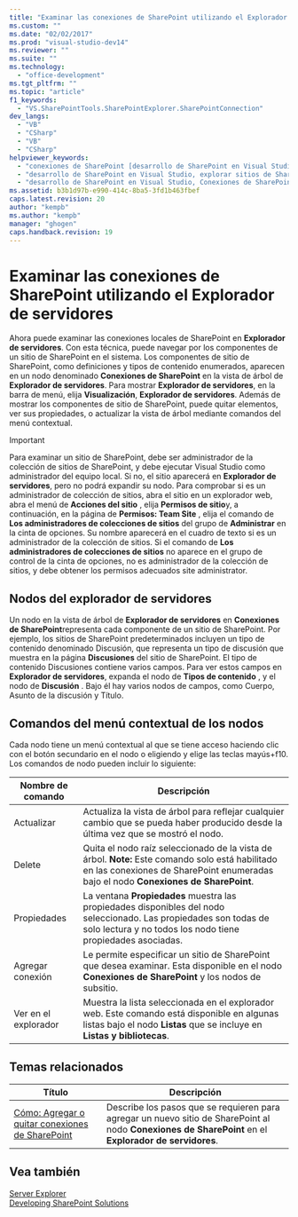 ```yaml
---
title: "Examinar las conexiones de SharePoint utilizando el Explorador de servidores | Microsoft Docs"
ms.custom: ""
ms.date: "02/02/2017"
ms.prod: "visual-studio-dev14"
ms.reviewer: ""
ms.suite: ""
ms.technology: 
  - "office-development"
ms.tgt_pltfrm: ""
ms.topic: "article"
f1_keywords: 
  - "VS.SharePointTools.SharePointExplorer.SharePointConnection"
dev_langs: 
  - "VB"
  - "CSharp"
  - "VB"
  - "CSharp"
helpviewer_keywords: 
  - "conexiones de SharePoint [desarrollo de SharePoint en Visual Studio]"
  - "desarrollo de SharePoint en Visual Studio, explorar sitios de SharePoint"
  - "desarrollo de SharePoint en Visual Studio, Conexiones de SharePoint"
ms.assetid: b3b1d97b-e990-414c-8ba5-3fd1b463fbef
caps.latest.revision: 20
author: "kempb"
ms.author: "kempb"
manager: "ghogen"
caps.handback.revision: 19
---
```

# Examinar las conexiones de SharePoint utilizando el Explorador de servidores
  Ahora puede examinar las conexiones locales de SharePoint en **Explorador de servidores**.  Con esta técnica, puede navegar por los componentes de un sitio de SharePoint en el sistema.  Los componentes de sitio de SharePoint, como definiciones y tipos de contenido enumerados, aparecen en un nodo denominado **Conexiones de SharePoint** en la vista de árbol de **Explorador de servidores**.  Para mostrar **Explorador de servidores**, en la barra de menú, elija **Visualización**, **Explorador de servidores**.  Además de mostrar los componentes de sitio de SharePoint, puede quitar elementos, ver sus propiedades, o actualizar la vista de árbol mediante comandos del menú contextual.  
  
> [!IMPORTANT]  
>  Para examinar un sitio de SharePoint, debe ser administrador de la colección de sitios de SharePoint, y debe ejecutar Visual Studio como administrador del equipo local.  Si no, el sitio aparecerá en **Explorador de servidores**, pero no podrá expandir su nodo.  Para comprobar si es un administrador de colección de sitios, abra el sitio en un explorador web, abra el menú de **Acciones del sitio** , elija **Permisos de sitio**y, a continuación, en la página de **Permisos: Team Site** , elija el comando de **Los administradores de colecciones de sitios** del grupo de **Administrar** en la cinta de opciones.  Su nombre aparecerá en el cuadro de texto si es un administrador de la colección de sitios.  Si el comando de **Los administradores de colecciones de sitios** no aparece en el grupo de control de la cinta de opciones, no es administrador de la colección de sitios, y debe obtener los permisos adecuados site administrator.  
  
## Nodos del explorador de servidores  
 Un nodo en la vista de árbol de **Explorador de servidores** en **Conexiones de SharePoint**representa cada componente de un sitio de SharePoint.  Por ejemplo, los sitios de SharePoint predeterminados incluyen un tipo de contenido denominado Discusión, que representa un tipo de discusión que muestra en la página **Discusiones** del sitio de SharePoint.  El tipo de contenido Discusiones contiene varios campos.  Para ver estos campos en **Explorador de servidores**, expanda el nodo de **Tipos de contenido** , y el nodo de **Discusión** .  Bajo él hay varios nodos de campos, como Cuerpo, Asunto de la discusión y Título.  
  
## Comandos del menú contextual de los nodos  
 Cada nodo tiene un menú contextual al que se tiene acceso haciendo clic con el botón secundario en el nodo o eligiendo y elige las teclas mayús\+f10.  Los comandos de nodo pueden incluir lo siguiente:  
  
|Nombre de comando|Descripción|  
|-----------------------|-----------------|  
|Actualizar|Actualiza la vista de árbol para reflejar cualquier cambio que se pueda haber producido desde la última vez que se mostró el nodo.|  
|Delete|Quita el nodo raíz seleccionado de la vista de árbol. **Note:**  Este comando solo está habilitado en las conexiones de SharePoint enumeradas bajo el nodo **Conexiones de SharePoint**.|  
|Propiedades|La ventana **Propiedades** muestra las propiedades disponibles del nodo seleccionado.  Las propiedades son todas de solo lectura y no todos los nodo tiene propiedades asociadas.|  
|Agregar conexión|Le permite especificar un sitio de SharePoint que desea examinar.  Esta disponible en el nodo **Conexiones de SharePoint** y los nodos de subsitio.|  
|Ver en el explorador|Muestra la lista seleccionada en el explorador web.  Este comando está disponible en algunas listas bajo el nodo **Listas** que se incluye en **Listas y bibliotecas**.|  
  
## Temas relacionados  
  
|Título|Descripción|  
|------------|-----------------|  
|[Cómo: Agregar o quitar conexiones de SharePoint](../sharepoint/how-to-add-or-remove-sharepoint-connections.md)|Describe los pasos que se requieren para agregar un nuevo sitio de SharePoint al nodo **Conexiones de SharePoint** en el **Explorador de servidores**.|  
  
## Vea también  
 [Server Explorer](../Topic/Server%20Explorer.md)   
 [Developing SharePoint Solutions](../sharepoint/developing-sharepoint-solutions.md)  
  
  
